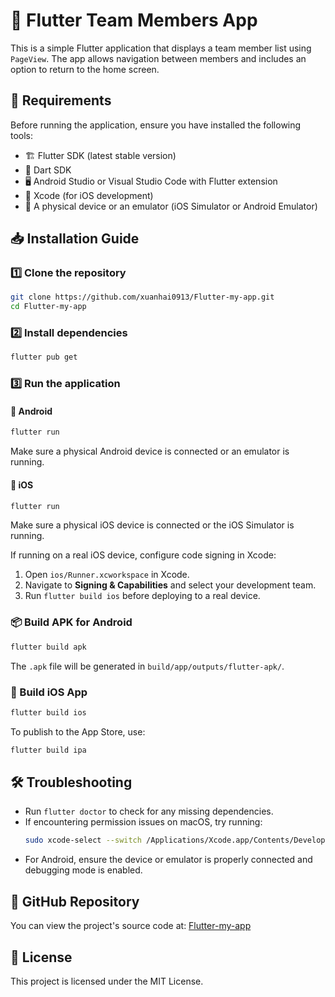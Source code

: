 # 🚀 Flutter Team Members App

This is a simple Flutter application that displays a team member list using `PageView`. The app allows navigation between members and includes an option to return to the home screen.

## 🔧 Requirements
Before running the application, ensure you have installed the following tools:

- 🏗️ Flutter SDK (latest stable version)
- 📝 Dart SDK
- 🖥️ Android Studio or Visual Studio Code with Flutter extension
- 🍏 Xcode (for iOS development)
- 📱 A physical device or an emulator (iOS Simulator or Android Emulator)

## 📥 Installation Guide

### 1️⃣ Clone the repository
```sh
git clone https://github.com/xuanhai0913/Flutter-my-app.git
cd Flutter-my-app
```

### 2️⃣ Install dependencies
```sh
flutter pub get
```

### 3️⃣ Run the application
#### 🤖 Android
```sh
flutter run
```
Make sure a physical Android device is connected or an emulator is running.

#### 🍏 iOS
```sh
flutter run
```
Make sure a physical iOS device is connected or the iOS Simulator is running.

If running on a real iOS device, configure code signing in Xcode:
1. Open `ios/Runner.xcworkspace` in Xcode.
2. Navigate to **Signing & Capabilities** and select your development team.
3. Run `flutter build ios` before deploying to a real device.

### 📦 Build APK for Android
```sh
flutter build apk
```
The `.apk` file will be generated in `build/app/outputs/flutter-apk/`.

### 🍏 Build iOS App
```sh
flutter build ios
```
To publish to the App Store, use:
```sh
flutter build ipa
```

## 🛠️ Troubleshooting
- Run `flutter doctor` to check for any missing dependencies.
- If encountering permission issues on macOS, try running:
  ```sh
  sudo xcode-select --switch /Applications/Xcode.app/Contents/Developer
  ```
- For Android, ensure the device or emulator is properly connected and debugging mode is enabled.

## 🔗 GitHub Repository
You can view the project's source code at: [Flutter-my-app](https://github.com/xuanhai0913/Flutter-my-app)

## 📜 License
This project is licensed under the MIT License.

